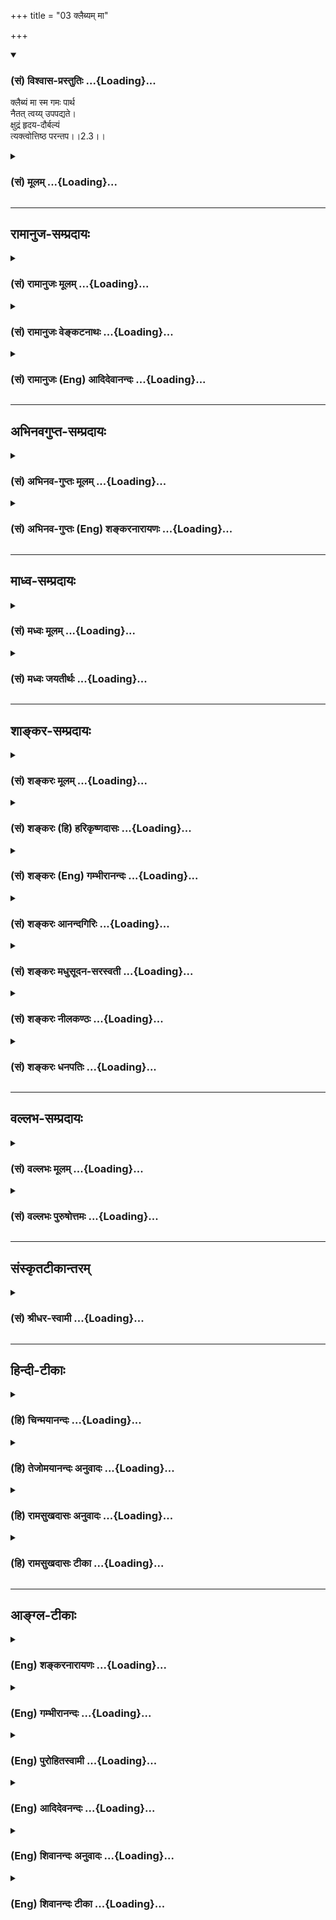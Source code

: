 +++
title = "03 क्लैब्यम् मा"

+++
<div class="js_include" newlevelforh1="3" title="(सं) विश्वास-प्रस्तुतिः" unfilled url="/purANam/mahAbhAratam/06-bhIShma-parva/02-bhagavad-gItA-parva/saMskRtam/vishvAsa-prastutiH/02_sAnkhya-yogaH_sarva-/03_klaibyam_mA.md">
<details open><summary><h3>(सं) विश्वास-प्रस्तुतिः ...{Loading}...</h3></summary>

क्लैब्यं मा स्म गमः पार्थ  
नैतत् त्वय्य् उपपद्यते।  
क्षुद्रं हृदय-दौर्बल्यं  
त्यक्त्वोत्तिष्ठ परन्तप।।2.3।।
</details>
</div>
<div class="js_include collapsed" newlevelforh1="3" title="(सं) मूलम्" unfilled url="/purANam/mahAbhAratam/06-bhIShma-parva/02-bhagavad-gItA-parva/saMskRtam/mUlam/02_sAnkhya-yogaH_sarva-/03_klaibyam_mA.md">
<details><summary><h3>(सं) मूलम् ...{Loading}...</h3></summary>

क्लैब्यं मा स्म गमः पार्थ नैतत्त्वय्युपपद्यते।  
क्षुद्रं हृदयदौर्बल्यं त्यक्त्वोत्तिष्ठ परन्तप।।2.3।।
</details>
</div>


_________________
## रामानुज-सम्प्रदायः
<div class="js_include collapsed" newlevelforh1="3" title="(सं) रामानुजः मूलम्" unfilled url="/purANam/mahAbhAratam/06-bhIShma-parva/02-bhagavad-gItA-parva/saMskRtam/rAmAnujaH/mUlam/02_sAnkhya-yogaH_sarva-/03_klaibyam_mA.md">
<details><summary><h3>(सं) रामानुजः मूलम् ...{Loading}...</h3></summary>

।।2.3।। संजय उवाच श्रीभगवानुवाच एवम् उपविष्टे पार्थे कुतः अयम् अस्थाने
समुत्थितः शोक इति आक्षिप्य तम् इमं विषमस्थं शोकम् अविद्वत्सेवितं
परलोकविरोधिनम् अकीर्तिकरम् अतिक्षुद्रं हृदयदौर्बल्यकृतं परित्यज्य
युद्धाय उत्तिष्ठ इति श्रीभगवान् उवाच।  

</details>
</div>
<div class="js_include collapsed" newlevelforh1="3" title="(सं) रामानुजः वेङ्कटनाथः" unfilled url="/purANam/mahAbhAratam/06-bhIShma-parva/02-bhagavad-gItA-parva/saMskRtam/rAmAnujaH/venkaTanAthaH/02_sAnkhya-yogaH_sarva-/03_klaibyam_mA.md">
<details><summary><h3>(सं) रामानुजः वेङ्कटनाथः ...{Loading}...</h3></summary>

।। 2.3अथ शोकापनोदनविषयो द्वितीयोऽध्याय आरभ्यते।
सञ्जयवाक्याविच्छेदेऽपिसञ्जय उवाच इति
निर्देशोऽध्यायान्तरारम्भरूपतयाऽन्योक्तिशङ्कापरिहाराय। तं तथा इत्यादि
श्लोकत्रयं व्याख्याति एवमिति। विषीदन्तम् इत्यन्तस्य
पूर्वाध्यायोक्तानुवादत्वं सूचयितुंएवमुपविष्टे पार्थे इत्युक्तम्। तथा इति
अस्थान इत्यर्थः। कृपा च आन्तरो विषादः ततः अश्रुपूर्णाकुलेक्षणं
बाह्यशोकेनाप्याविष्टमित्यर्थः। विषीदन्तं पूर्वाध्यायोक्तरीत्या विषादं
प्राप्योविष्टम्। मधुसूदनशब्देन शोकमूलरजस्तमोनिबर्हणत्वं सूचितम्। अस्थाने
इति विषमशब्दोपचरितार्थः। कश्मलमिह मूर्च्छाकल्पः शोकःशोकसंविग्नमानसः 1।47
इति प्रकृतत्वात्। प्रख्यातवंशवीर्यश्रुतादिसूचकाः अर्जुनपार्थपरन्तपेति
शब्दाः कौन्तेयत्वात्त्वयि आक्षेपकाकुगर्भा इत्यभिप्रायेणआक्षिप्य
इत्युक्तम्। कुतः शब्दश्च हेत्वाभासस्य हेतुतां प्रक्षिपन् धिक्कारगर्भः।
परान् तापयतीति परन्तपः। क्लैब्यमिह कातर्यम् तत्हृदयदौर्बल्यशब्देन
विवृतम्। पूर्वश्लोकस्थविशेषणानामप्यत्र
कातर्यत्याज्यताहेतुत्वादर्थतस्तान्यप्यत्र सङ्गमयति तमिमं
विषमस्थमित्यादिना। अतत्त्वेभ्यः आरात् दूरात् याता बुद्धिर्येषां ते
आर्याः विद्वांसः तदन्ये तु अनार्याः। अस्वर्ग्यम् इत्यत्राविशेषात्
स्वर्गशब्दः परलोकमात्रोपलक्षकः। नञश्चात्र विरोधिपरतया
स्वर्ग्यशब्दनिर्दिष्टस्वर्गहेतुविरोधित्वेऽर्थतस्तत्फलविरोधात्परलोकविरोधिनमित्युक्तम्।
क्षुद्रशब्दस्यान्न सङ्कोचकाभावेनापेक्षिकक्षुद्रविषयत्वायोगात्
महत्तरस्यार्जुनस्य तथाविधावस्थापर्यालोचनाच्च काष्ठाप्राप्तं क्षुद्रत्वं
विवक्षितमिति दर्शयितुंअतिक्षुद्रम् इत्युक्तम्। कार्ये कारणोपचार इति वा
कारणत्यागस्य कार्यत्यागार्थतया पूर्वोत्तरश्लोकफलितार्थविवक्षया
वाहृदयदौर्बल्यकृतम् इत्युक्तम् अदृढहृदयत्वकृतमित्यर्थः। परन्तप इत्यनेन
ज्ञापितं प्राकरणिकमर्थमध्याहृत्योक्तंयुद्धायोत्तिष्ठेति।  
  
  
  
  

</details>
</div>
<div class="js_include collapsed" newlevelforh1="3" title="(सं) रामानुजः (Eng) आदिदेवानन्दः" unfilled url="/purANam/mahAbhAratam/06-bhIShma-parva/02-bhagavad-gItA-parva/saMskRtam/rAmAnujaH/english/AdidevAnandaH/02_sAnkhya-yogaH_sarva-/03_klaibyam_mA.md">
<details><summary><h3>(सं) रामानुजः (Eng) आदिदेवानन्दः ...{Loading}...</h3></summary>

2.1 - 2.3 Sanjaya said - Lord said When Arjuna thus sat, the Lord,
opposing his action, said: 'What is the reason for your misplaced grief;
Arise for battle, abandoning this grief, which has arisen in a critical
situation, which can come only in men of wrong understanding, which is
an obstacle for reaching heaven, which does not confer fame on you,
which is very mean, and which is caused by faint-heartedness.

</details>
</div>


_________________
## अभिनवगुप्त-सम्प्रदायः
<div class="js_include collapsed" newlevelforh1="3" title="(सं) अभिनव-गुप्तः मूलम्" unfilled url="/purANam/mahAbhAratam/06-bhIShma-parva/02-bhagavad-gItA-parva/saMskRtam/abhinava-guptaH/mUlam/02_sAnkhya-yogaH_sarva-/03_klaibyam_mA.md">
<details><summary><h3>(सं) अभिनव-गुप्तः मूलम् ...{Loading}...</h3></summary>

।।2.3।। No commentary.  

</details>
</div>
<div class="js_include collapsed" newlevelforh1="3" title="(सं) अभिनव-गुप्तः (Eng) शङ्करनारायणः" unfilled url="/purANam/mahAbhAratam/06-bhIShma-parva/02-bhagavad-gItA-parva/saMskRtam/abhinava-guptaH/english/shankaranArAyaNaH/02_sAnkhya-yogaH_sarva-/03_klaibyam_mA.md">
<details><summary><h3>(सं) अभिनव-गुप्तः (Eng) शङ्करनारायणः ...{Loading}...</h3></summary>

2.3 Sri Abhinavagupta did not comment upon this sloka.

</details>
</div>


_________________
## माध्व-सम्प्रदायः
<div class="js_include collapsed" newlevelforh1="3" title="(सं) मध्वः मूलम्" unfilled url="/purANam/mahAbhAratam/06-bhIShma-parva/02-bhagavad-gItA-parva/saMskRtam/madhvaH/mUlam/02_sAnkhya-yogaH_sarva-/03_klaibyam_mA.md">
<details><summary><h3>(सं) मध्वः मूलम् ...{Loading}...</h3></summary>

।।2.3।। Sri Madhvacharya did not comment on this sloka. The commentary
starts from 2.11.  
  

</details>
</div>
<div class="js_include collapsed" newlevelforh1="3" title="(सं) मध्वः जयतीर्थः" unfilled url="/purANam/mahAbhAratam/06-bhIShma-parva/02-bhagavad-gItA-parva/saMskRtam/madhvaH/jayatIrthaH/02_sAnkhya-yogaH_sarva-/03_klaibyam_mA.md">
<details><summary><h3>(सं) मध्वः जयतीर्थः ...{Loading}...</h3></summary>

।।2.3।। Sri Jayatirtha did not comment on this sloka. The commentary
starts from 2.11.  
  

</details>
</div>


_________________
## शाङ्कर-सम्प्रदायः
<div class="js_include collapsed" newlevelforh1="3" title="(सं) शङ्करः मूलम्" unfilled url="/purANam/mahAbhAratam/06-bhIShma-parva/02-bhagavad-gItA-parva/saMskRtam/shankaraH/mUlam/02_sAnkhya-yogaH_sarva-/03_klaibyam_mA.md">
<details><summary><h3>(सं) शङ्करः मूलम् ...{Loading}...</h3></summary>

2.3 Sri Sankaracharya did not comment on this sloka. The commentary
starts from 2.10.  
  

</details>
</div>
<div class="js_include collapsed" newlevelforh1="3" title="(सं) शङ्करः (हि) हरिकृष्णदासः" unfilled url="/purANam/mahAbhAratam/06-bhIShma-parva/02-bhagavad-gItA-parva/saMskRtam/shankaraH/hindI/harikRShNadAsaH/02_sAnkhya-yogaH_sarva-/03_klaibyam_mA.md">
<details><summary><h3>(सं) शङ्करः (हि) हरिकृष्णदासः ...{Loading}...</h3></summary>

।।2.3।। No such translation is available. Translation starts from 2.10  
  

</details>
</div>
<div class="js_include collapsed" newlevelforh1="3" title="(सं) शङ्करः (Eng) गम्भीरानन्दः" unfilled url="/purANam/mahAbhAratam/06-bhIShma-parva/02-bhagavad-gItA-parva/saMskRtam/shankaraH/english/gambhIrAnandaH/02_sAnkhya-yogaH_sarva-/03_klaibyam_mA.md">
<details><summary><h3>(सं) शङ्करः (Eng) गम्भीरानन्दः ...{Loading}...</h3></summary>

2.3 Sri Sankaracharya did not comment on this sloka. The commentary
starts from 2.10.

</details>
</div>
<div class="js_include collapsed" newlevelforh1="3" title="(सं) शङ्करः आनन्दगिरिः" unfilled url="/purANam/mahAbhAratam/06-bhIShma-parva/02-bhagavad-gItA-parva/saMskRtam/shankaraH/AnandagiriH/02_sAnkhya-yogaH_sarva-/03_klaibyam_mA.md">
<details><summary><h3>(सं) शङ्करः आनन्दगिरिः ...{Loading}...</h3></summary>

।।2.3।। पुनरपि भगवार्जुनं प्रत्याह **क्लैब्यमिति।** क्लैब्यं
क्लीबभावमधैर्यं मा स्म गमः मा गाः। हे पार्थ पृथातनय नहि त्वयि
महेश्वरेणापि कृताहवे प्रख्यातपौरुषे महामहिमन्येतदुपपद्यते। क्षुद्रं
क्षुद्रत्वकारणं हृदयदौर्बल्यं मनसो दुर्बलत्वमधैर्यं त्यक्त्वोत्तिष्ठ
युद्धायोपक्रमं कुरु। हे परंतप परं शत्रुं तापयतीति तथा संबोध्यते।  

</details>
</div>
<div class="js_include collapsed" newlevelforh1="3" title="(सं) शङ्करः मधुसूदन-सरस्वती" unfilled url="/purANam/mahAbhAratam/06-bhIShma-parva/02-bhagavad-gItA-parva/saMskRtam/shankaraH/madhusUdana-sarasvatI/02_sAnkhya-yogaH_sarva-/03_klaibyam_mA.md">
<details><summary><h3>(सं) शङ्करः मधुसूदन-सरस्वती ...{Loading}...</h3></summary>

।।2.3।। ननु बन्धुसेनावेक्षणजातेनाधैर्येण धनुरपि धारयितुमशक्नुवता मया किं
कर्तुं शक्यमित्यत आह क्लैब्यं क्लीबभावमधैर्यमोजस्तेजआदिभङ्गरूपं मा स्म
गमः मा गाः। हे पार्थ पृथातनय पृथया देवप्रसादलब्धे तत्तनयमात्रे
वीर्यातिशयस्य प्रसिद्धत्वात्पृथातनयत्वेन क्लैब्यायोग्य इत्यर्थः।
अर्जुनत्वेनापि तदयोग्यत्वमाह नैतदिति। त्वय्यर्जुने साक्षान्महेश्वरेणापि
सह कृताहवे प्रख्यातमहाप्रभावे नोपपद्यते न युज्यते।
एतत्क्लैब्यमित्यसाधारण्येन तदयोग्यत्वनिर्देशः। ननुनच शक्नोम्यवस्थातुं
भ्रमतीव च मे मनः इति पूर्वमेव मयोक्तभित्याशङ्क्याह क्षुद्रमिति।
हृदयदौर्बल्यं मनसो भ्रमणादिरूपमधैर्यं क्षुद्रत्वकारणत्वात्क्षुद्रं
सुनिरसनं वा त्यक्त्वा विवेकेनापनीय उत्तिष्ठ युद्धाय सज्जो भव। हे परंतप
परं शत्रुं तापयतीति तथा संबोध्यते। हेतुगर्भम्।  

</details>
</div>
<div class="js_include collapsed" newlevelforh1="3" title="(सं) शङ्करः नीलकण्ठः" unfilled url="/purANam/mahAbhAratam/06-bhIShma-parva/02-bhagavad-gItA-parva/saMskRtam/shankaraH/nIlakaNThaH/02_sAnkhya-yogaH_sarva-/03_klaibyam_mA.md">
<details><summary><h3>(सं) शङ्करः नीलकण्ठः ...{Loading}...</h3></summary>

।।2.3।। तदेवाह **क्लैब्यमिति।** क्लैब्यं निर्वीर्यत्वंन च
शक्नोम्यवस्थातुम् इत्युक्तरूपं मा गाः। नैतत् त्वयि महादेवप्रतिभटे
युक्तम्। अतः क्षुद्रं तुच्छं हृदयकृतमेव तव दौर्बल्यं न तु
शक्तिसहायाद्यभावकृतं तत्त्यक्त्वा उत्तिष्ठ युद्धाय। परंतप शत्रुतापन।  

</details>
</div>
<div class="js_include collapsed" newlevelforh1="3" title="(सं) शङ्करः धनपतिः" unfilled url="/purANam/mahAbhAratam/06-bhIShma-parva/02-bhagavad-gItA-parva/saMskRtam/shankaraH/dhanapatiH/02_sAnkhya-yogaH_sarva-/03_klaibyam_mA.md">
<details><summary><h3>(सं) शङ्करः धनपतिः ...{Loading}...</h3></summary>

।।2.3।। एवं श्रुत्वापि क्लैब्यमत्यजन्तमर्जुनं पुनराह क्लैब्यमिति।
क्लैब्यंदृष्ट्वेमं स्वजनं कृष्णं इत्यादिना प्रदर्शितमधैर्यं मा स्म गमः
मा गाः। नैवाङ्गीकुर्वित्यर्थः। यत एतत्क्लैब्यं त्वयि
प्रथितप्रभावेऽर्जुने नोपपद्यते उपपन्नं न भवति। तस्मात्क्षुद्रं
क्षुद्रताया लधुतायाः संपादकं हृदयस्य दौर्बल्यं दुर्बलभावं निर्वीर्यत्वं
त्यक्त्वोत्तिष्ठ युद्धायोद्युक्तो भव। मत्पितृष्वसृपृथातनये त्वयि
मत्स्वभाव उचित इति ध्वनयन्नाह **हे पार्थेति।** पृथया देवप्रसादलब्धे
तत्तनयमात्रे त्वयि वीर्यातिशयस्य प्रसिद्धत्वात्। पृथातनयत्वेन त्वं
क्लैब्यायोग्य इति केचित्। शत्रूंस्तापय न स्वजनान्स्वहितकर्तॄनिति
कथयितुं परंतपेति।  

</details>
</div>


_________________
## वल्लभ-सम्प्रदायः
<div class="js_include collapsed" newlevelforh1="3" title="(सं) वल्लभः मूलम्" unfilled url="/purANam/mahAbhAratam/06-bhIShma-parva/02-bhagavad-gItA-parva/saMskRtam/vallabhaH/mUlam/02_sAnkhya-yogaH_sarva-/03_klaibyam_mA.md">
<details><summary><h3>(सं) वल्लभः मूलम् ...{Loading}...</h3></summary>

।।2.2 2.3।। मोहमधुहन्ता वाक्यं वक्ष्यमाणमुवाच कुतस्त्वेति। विषमे सङ्कटे
हे अर्जुन शुद्धस्वरूप कुत इदं च कश्मलं समुपस्थितम्।  

</details>
</div>
<div class="js_include collapsed" newlevelforh1="3" title="(सं) वल्लभः पुरुषोत्तमः" unfilled url="/purANam/mahAbhAratam/06-bhIShma-parva/02-bhagavad-gItA-parva/saMskRtam/vallabhaH/puruShottamaH/02_sAnkhya-yogaH_sarva-/03_klaibyam_mA.md">
<details><summary><h3>(सं) वल्लभः पुरुषोत्तमः ...{Loading}...</h3></summary>

  
  
।।2.3।। अयं धर्मस्तव नोचित इत्याह हे पार्थ क्षत्ति्रयकुलोद्भव क्लैब्यं
नपुंसकधर्मकातर्यं मा स्म गमः मा प्राप्नुहि। एतत् त्वयि न उपपद्यते।
क्षुद्रं तुच्छं अक्षुद्रे न स्यात्। हे परन्तप शत्रुतापन हृदयदौर्बल्यं
त्यक्त्वा उत्तिष्ठ सावधानो भव युद्धायेति शेषः।  
  
  
  

</details>
</div>


_________________
## संस्कृतटीकान्तरम्
<div class="js_include collapsed" newlevelforh1="3" title="(सं) श्रीधर-स्वामी" unfilled url="/purANam/mahAbhAratam/06-bhIShma-parva/02-bhagavad-gItA-parva/saMskRtam/shrIdhara-svAmI/02_sAnkhya-yogaH_sarva-/03_klaibyam_mA.md">
<details><summary><h3>(सं) श्रीधर-स्वामी ...{Loading}...</h3></summary>

।।2.3।। तस्मात् **क्लैब्यमिति।** हे पार्थ क्लैब्यं कातर्यं मा स्म गमः न
प्राप्नुहि। यतस्त्वय्येतन्नोपपद्यते योग्यं न भवति। क्षुद्रं तुच्छं
हृदयदौर्बल्यं कातर्यं त्यक्त्वा युद्धायोत्तिष्ठ। हे परन्तप शत्रुतापन।  

</details>
</div>


_________________
## हिन्दी-टीकाः
<div class="js_include collapsed" newlevelforh1="3" title="(हि) चिन्मयानन्दः" unfilled url="/purANam/mahAbhAratam/06-bhIShma-parva/02-bhagavad-gItA-parva/hindI/chinmayAnandaH/02_sAnkhya-yogaH_sarva-/03_klaibyam_mA.md">
<details><summary><h3>(हि) चिन्मयानन्दः ...{Loading}...</h3></summary>

।।2.3।। भगवान् श्रीकृष्ण जो अब तक मौन खड़े थे अब प्रभावशाली शब्दों
द्वारा शोकाकुल अर्जुन की कटु र्भत्सना करते हैं। उनके प्रत्येक शब्द का
आघात कृपाण के समान तीक्ष्ण है जो किसी भी व्यक्ति को परास्त करने के लिये
पर्याप्त है। क्लैब्य का अर्थ है नपुंसकता। यहाँ इस शब्द से तात्पर्य मन की
उस स्थिति से है जिसमें व्यक्ति न तो एक पुरुष के समान परिस्थिति का सामना
करने का साहस अपने में कर पाता है और न ही एक कोमल भावों वाली लज्जालु
स्त्री के समान निराश होकर बैठा रह सकता है। आजकल की भाषा में किसी व्यक्ति
के इस प्रकार के व्यवहार में उसके मित्र आश्चर्य प्रकट करते हुए कहते हैं
कि यह आदमी स्त्री है या पुरुष अर्जुन की भी स्थित राजदरबार के उन नपुंसक
व्यक्तियों के समान हो रही थी जो देखने में पुरुष जैसे होकर स्त्री वेष
धारण करते थे। पुरुष के समान बोलते लेकिन मन में स्त्री जैसे भावुक होते
शरीर से समर्थ किन्तु मन से दुर्बल रहते थे।  
अब तक श्रीकृष्ण मौन थे उनका गम्भीर मौन अर्थपूर्ण था। अर्जुन मोहावस्था
में युद्ध न करने का निर्णय लेकर अपने पक्ष में अनेक तर्क भी प्रस्तुत कर
रहा था। श्रीकृष्ण जानते थे कि पहले ऐसी स्थिति में अर्जुन का विरोध करना
व्यर्थ था। परन्तु अब उसके नेत्रों में अश्रु देखकर वे समझ गये कि उसका
संभ्रम अपनी चरम सीमा पर पहुँच गया है।  
भक्ति परम्परा में यह सही ही विश्वास किया जाता है कि जब तक हम अपने को
बुद्धिमान समझकर तर्क करते रहते हैं तब तक भगवान् पूर्णतया मौन धारण किये
हुए अनसुना करते रहते हैं किन्तु ज्ञान के अहंकार को त्यागकर और भक्ति भाव
से विह्वल होकर अश्रुपूरित नेत्रों से उनकी शरण में चले जाने पर करुणासागर
भगवान् अपने भक्त को अज्ञान के अंधकार से निकालकर ज्ञान के प्रकाश की ओर
मार्गदर्शन करने के लिये उसके पास बिना बुलाये तुरन्त पहुँचते हैं। इस
भावनापूर्ण स्थिति में जीव को ईश्वर के मार्गदर्शन और सहायता की आवश्यकता
होती है।  
ईश्वर की कृपा को प्राप्त कर भक्त का अन्तकरण निर्मल होकर आनन्द से
परिपूर्ण हो जाता है जो स्वप्रकाशस्वरूप चैतन्य के साक्षात् अनुभव के लिये
अत्यन्त आवश्यक है। इस स्वीकृत तथ्य के अनुसार तथा जो भक्तों का भी अनुभव
है गीता में हम देखते हैं कि जैसे ही भगवान ने बोलना प्रारम्भ किया वैसे ही
विद्युत के समान उनके प्रज्ज्वलित शब्द अर्जुन के मन पर पड़े जिससे वह अपनी
गलत धारणाओं के कारण अत्यन्त लज्जित हुआ।  
सहानुभूति के कोमल शब्द अर्जुन के निराश मन को उत्साहित नहीं कर सकते थे।
अत व्यंग्य के अम्ल में डुबोये हुये तीक्ष्ण बाण के समान वचनों से अर्जुन
को उत्तेजित करते हुये अंत में भगवान् कहते हैं उठो और कर्म करो।  

</details>
</div>
<div class="js_include collapsed" newlevelforh1="3" title="(हि) तेजोमयानन्दः अनुवादः" unfilled url="/purANam/mahAbhAratam/06-bhIShma-parva/02-bhagavad-gItA-parva/hindI/tejomayAnandaH/anuvAdaH/02_sAnkhya-yogaH_sarva-/03_klaibyam_mA.md">
<details><summary><h3>(हि) तेजोमयानन्दः अनुवादः ...{Loading}...</h3></summary>

।।2.3।। हे पार्थ क्लीव (कायर) मत बनो। यह तुम्हारे लिये अशोभनीय है, हे !
परंतप हृदय की क्षुद्र दुर्बलता को त्यागकर खड़े हो जाओ।।

</details>
</div>
<div class="js_include collapsed" newlevelforh1="3" title="(हि) रामसुखदासः अनुवादः" unfilled url="/purANam/mahAbhAratam/06-bhIShma-parva/02-bhagavad-gItA-parva/hindI/rAmasukhadAsaH/anuvAdaH/02_sAnkhya-yogaH_sarva-/03_klaibyam_mA.md">
<details><summary><h3>(हि) रामसुखदासः अनुवादः ...{Loading}...</h3></summary>

।।2.3।। हे पृथानन्दन अर्जुन ! इस नपुंसकताको मत प्राप्त हो; क्योंकि
तुम्हारेमें यह उचित नहीं है। हे परंतप ! हृदयकी इस तुच्छ दुर्बलताका त्याग
करके युद्धके लिये खड़े हो जाओ।

</details>
</div>
<div class="js_include collapsed" newlevelforh1="3" title="(हि) रामसुखदासः टीका" unfilled url="/purANam/mahAbhAratam/06-bhIShma-parva/02-bhagavad-gItA-parva/hindI/rAmasukhadAsaH/TIkA/02_sAnkhya-yogaH_sarva-/03_klaibyam_mA.md">
<details><summary><h3>(हि) रामसुखदासः टीका ...{Loading}...</h3></summary>

2.3।।***व्याख्या --*'पार्थ'--****(टिप्पणी प₀ 39.1)** माता
पृथा-(कुन्ती-) के सन्देशकी याद दिलाकर अर्जुनके अन्तःकरणमें क्षत्रियोचित
वीरताका भाव जाग्रत् करनेके लिये भगवान् अर्जुनको **पार्थ** नामसे
सम्बोधित करते हैं   
(टिप्पणी प₀ 39.2)**। तात्पर्य है कि अपनेमें कायरता लाकर तुम्हें माताकी
आज्ञाका उल्लंघन नहीं करना चाहिये।**  
**'क्लैब्यं मा स्म गमः'--**अर्जुन कायरताके कारण युद्ध करनेमें अधर्म और
युद्ध न करनेमें धर्म मान रहे थे। अतः अर्जुनको चेतानेके लिये भगवान् कहते
हैं कि युद्ध न करना धर्मकी बात नहीं है, यह तो नपुंसकता (हिजड़ापन) है।
इसलिये तुम इस नपुंसकताको छोड़ दो।  
**'नैतत्त्वय्युपपद्यते'--**तुम्हारेमें यह हिजड़ापन नहीं आना चाहिये था;
क्योंकि तुम कुन्ती-जैसी वीर क्षत्राणी माताके पुत्र हो और स्वयं भी शूरवीर
हो। तात्पर्य है कि जन्मसे और अपनी प्रकृतिसे भी यह नपुंसकता तुम्हारेमें
सर्वथा अनुचित है।  
**'परंतप'--**तुम स्वयं **'परंतप'** हो अर्थात् शत्रुओंको तपानेवाले,
भगानेवाले हो, तो क्या तुम इस समय युद्धसे विमुख होकर अपने शत्रुओंको
हर्षित करोगे;  
  
  
**'क्षुद्रं हृदयदौर्बल्यं त्यक्त्वोत्तिष्ठ'--**यहाँ **'क्षुद्रम्'**
पदके दो अर्थ होते हैं--(1) यह हृदयकी दुर्बलता तुच्छताको प्राप्त
करानेवाली है अर्थात् मुक्ति, स्वर्ग अथवा कीर्तिको देनेवाली नहीं है। अगर
तुम इस तुच्छताका त्याग नहीं करोगे तो स्वयं तुच्छ हो जाओगे; और (2) यह
हृदयकी दुर्बलता तुच्छ चीज है। तुम्हारे-जैसे शूरवीरके लिये ऐसी तुच्छ
चीजका त्याग करना कोई कठिन काम नहीं है।  
तुम जो ऐसा मानते हो कि मैं धर्मात्मा हूँ और युद्धरूपी पाप नहीं करना
चाहता, तो यह तुम्हारे हृदयकी दुर्बलता है कमजोरी है। इसका त्याग करके तुम
युद्धके लिये खड़े हो जाओ अर्थात् अपने प्राप्त कर्तव्यका पालन करो।  
यहाँ अर्जुनके सामने युद्धरूप कर्तव्य-कर्म है। इसलिये भगवान् कहते हैं कि
'उठो, खड़े हो जाओ और युद्धरूप कर्तव्यका पालन करो'। भगवान्के मनमें
अर्जुनके कर्तव्यके विषयमें जरा-सा भी सन्देह नहीं है। वे जानते हैं कि सभी
दृष्टियोंसे अर्जुनके लिये युद्ध करना ही कर्तव्य है। अतः अर्जुनकी थोथी
युक्तियोंकी परवाह न करके उनको अपने कर्तव्यका पालन करनेके लिये चट आज्ञा
देते हैं कि पूरी तैयारीके साथ युद्ध करनेके लिये खड़े हो जाओ।  
  
  
***सम्बन्ध--***पहले अध्यायमें अर्जुनने युद्ध न करनेके विषयमें बहुतसी
युक्तियाँ (दलीलें) दी थीं। उन युक्तियोंका कुछ भी आदर न करके भगवान्ने
एकाएक अर्जुनको कायरतारूप दोषके लिये जोरसे फटकारा और युद्धके लिये खड़े हो
जानेकी आज्ञा दे दी। इस बातको लेकर अर्जुन भी अपनी युक्तियोंका समाधान न
पाकर एकाएक उत्तेजित होकर बोल उठे--

</details>
</div>


_________________
## आङ्ग्ल-टीकाः
<div class="js_include collapsed" newlevelforh1="3" title="(Eng) शङ्करनारायणः" unfilled url="/purANam/mahAbhAratam/06-bhIShma-parva/02-bhagavad-gItA-parva/english/shankaranArAyaNaH/02_sAnkhya-yogaH_sarva-/03_klaibyam_mA.md">
<details><summary><h3>(Eng) शङ्करनारायणः ...{Loading}...</h3></summary>

2.3. Stoop not to unmanliness, O son of Kunti ! It does not befit you.
Shirking off the petty weakness of heart, arise, O scorcher of the foes
!

</details>
</div>
<div class="js_include collapsed" newlevelforh1="3" title="(Eng) गम्भीरानन्दः" unfilled url="/purANam/mahAbhAratam/06-bhIShma-parva/02-bhagavad-gItA-parva/english/gambhIrAnandaH/02_sAnkhya-yogaH_sarva-/03_klaibyam_mA.md">
<details><summary><h3>(Eng) गम्भीरानन्दः ...{Loading}...</h3></summary>

2.3 O Partha, yield not to unmanliness. This does not befit you. O
scorcher of foes, arise, giving up the petty weakness of the heart.

</details>
</div>
<div class="js_include collapsed" newlevelforh1="3" title="(Eng) पुरोहितस्वामी" unfilled url="/purANam/mahAbhAratam/06-bhIShma-parva/02-bhagavad-gItA-parva/english/purohitasvAmI/02_sAnkhya-yogaH_sarva-/03_klaibyam_mA.md">
<details><summary><h3>(Eng) पुरोहितस्वामी ...{Loading}...</h3></summary>

2.3 O Arjuna! Why give way to unmanliness; O thou who art the terror of
thine enemies! Shake off such shameful effeminacy, make ready to act!

</details>
</div>
<div class="js_include collapsed" newlevelforh1="3" title="(Eng) आदिदेवनन्दः" unfilled url="/purANam/mahAbhAratam/06-bhIShma-parva/02-bhagavad-gItA-parva/english/AdidevanandaH/02_sAnkhya-yogaH_sarva-/03_klaibyam_mA.md">
<details><summary><h3>(Eng) आदिदेवनन्दः ...{Loading}...</h3></summary>

2.3 Yield not to unmanliness, O Arjuna, it does not become you. Shake
off this base faint-heartedness and arise, O scorcher of foes!

</details>
</div>
<div class="js_include collapsed" newlevelforh1="3" title="(Eng) शिवानन्दः अनुवादः" unfilled url="/purANam/mahAbhAratam/06-bhIShma-parva/02-bhagavad-gItA-parva/english/shivAnandaH/anuvAdaH/02_sAnkhya-yogaH_sarva-/03_klaibyam_mA.md">
<details><summary><h3>(Eng) शिवानन्दः अनुवादः ...{Loading}...</h3></summary>

2.3 Yield not to impotence, O Arjuna, son of Pritha. It does not befit
thee. Cast off this mean weakness of the heart! Stand up, O scorcher of
the foes!

</details>
</div>
<div class="js_include collapsed" newlevelforh1="3" title="(Eng) शिवानन्दः टीका" unfilled url="/purANam/mahAbhAratam/06-bhIShma-parva/02-bhagavad-gItA-parva/english/shivAnandaH/TIkA/02_sAnkhya-yogaH_sarva-/03_klaibyam_mA.md">
<details><summary><h3>(Eng) शिवानन्दः टीका ...{Loading}...</h3></summary>

2.3 क्लैब्यम् impotence; मा स्म गमः do not get; पार्थ O Partha; न not;
एतत् this; त्वयि in thee; उपपद्यते is fitting; क्षुद्रम् mean;
हृदयदौर्बल्यम् weakness of the heart; त्यक्त्वा having abandoned;
उत्तिष्ठ stand up; परन्तप O scorcher of the foes.No commentary.

</details>
</div>
